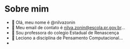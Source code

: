 # Sobre mim
- 👋 Olá, meu nome é @nilvazonin
- 👀 Meu email de contato é nilva.zonin@escola.pr.gov.br...
- 🌱  Sou professora do colegio Estadual de Renascença
- 💞️ Leciono a disciplina de Pensamento Computacional...
- 

<!---
nilvazonin/nilvazonin is a ✨ special ✨ repository because its `README.md` (this file) appears on your GitHub profile.
You can click the Preview link to take a look at your changes.
--->
